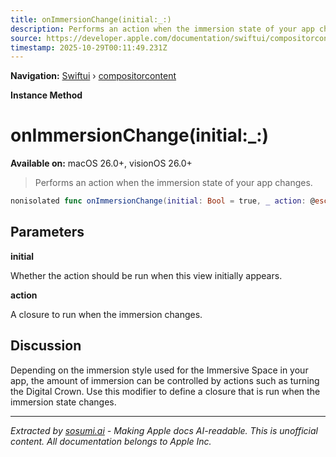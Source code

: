 ```yaml
---
title: onImmersionChange(initial:_:)
description: Performs an action when the immersion state of your app changes.
source: https://developer.apple.com/documentation/swiftui/compositorcontent/onimmersionchange(initial:_:)
timestamp: 2025-10-29T00:11:49.231Z
---
```


**Navigation:** [Swiftui](/documentation/swiftui) › [compositorcontent](/documentation/swiftui/compositorcontent)

**Instance Method**

# onImmersionChange(initial:_:)

**Available on:** macOS 26.0+, visionOS 26.0+

> Performs an action when the immersion state of your app changes.

```swift
nonisolated func onImmersionChange(initial: Bool = true, _ action: @escaping (ImmersionChangeContext, ImmersionChangeContext) -> Void) -> some CompositorContent
```

## Parameters

**initial**

Whether the action should be run when this view initially appears.



**action**

A closure to run when the immersion changes.



## Discussion

Depending on the immersion style used for the Immersive Space in your app, the amount of immersion can be controlled by actions such as turning the Digital Crown. Use this modifier to define a closure that is run when the immersion state changes.

---

*Extracted by [sosumi.ai](https://sosumi.ai) - Making Apple docs AI-readable.*
*This is unofficial content. All documentation belongs to Apple Inc.*

